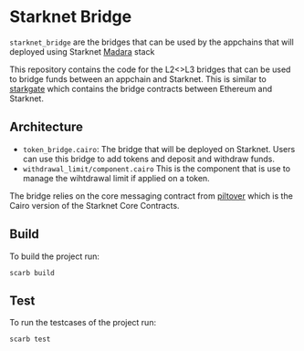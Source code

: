 # Starknet Bridge
`starknet_bridge` are the bridges that can be used by the appchains that will deployed using Starknet [Madara](https://github.com/keep-starknet-strange/madara) stack

This repository contains the code for the L2<>L3 bridges that can be used to bridge funds between an appchain and Starknet. This is similar to [starkgate](https://github.com/starknet-io/starkgate-contracts) which contains the bridge contracts between Ethereum and Starknet.

## Architecture
- `token_bridge.cairo`: The bridge that will be deployed on Starknet. Users can use this bridge to add tokens and deposit and withdraw funds.
- `withdrawal_limit/component.cairo` This is the component that is use to manage the wihtdrawal limit if applied on a token.

The bridge relies on the core messaging contract from [piltover](https://github.com/keep-starknet-strange/piltover) which is the Cairo version of the Starknet Core Contracts.

## Build
To build the project run: 
```shell
scarb build
```

## Test
To run the testcases of the project run: 
```shell
scarb test
```
